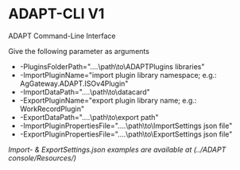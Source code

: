 # ADAPT-CLI V1
ADAPT Command-Line Interface

Give the following parameter as arguments 
* -PluginsFolderPath="..\..\path\to\ADAPTPlugins libraries" 
* -ImportPluginName="import plugin library namespace; e.g.: AgGateway.ADAPT.ISOv4Plugin" 
* -ImportDataPath="..\..\path\to\datacard" 
* -ExportPluginName="export plugin library name; e.g.: WorkRecordPlugin" 
* -ExportDataPath="..\..\path\to\export path" 
* -ImportPluginPropertiesFile="..\..\path\to\ImportSettings json file" 
* -ExportPluginPropertiesFile="..\..\path\to\ExportSettings json file"

*Import- & ExportSettings.json examples are available at (../ADAPT console/Resources/)*
